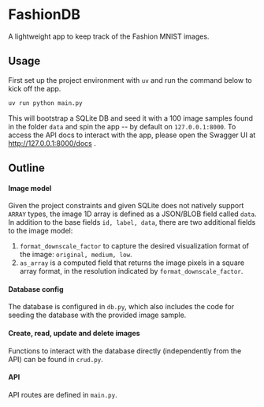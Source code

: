 # FashionDB

A lightweight app to keep track of the Fashion MNIST images.

## Usage

First set up the project environment with `uv` and run the command below to kick off the app.

```bash
uv run python main.py
```

This will bootstrap a SQLite DB and seed it with a 100 image samples found in the folder `data` and spin the app -- by default on `127.0.0.1:8000`. To access the API docs to interact with the app, please open the Swagger UI at http://127.0.0.1:8000/docs .


## Outline

#### Image model
Given the project constraints and given SQLite does not natively support `ARRAY` types, the image 1D array is defined as a JSON/BLOB field called `data`. In addition to the base fields `id, label, data`, there are two additional fields to the image model:
1. `format_downscale_factor` to capture the desired visualization format of the image: `original, medium, low`.
2. `as_array` is a computed field that returns the image pixels in a square array format, in the resolution indicated by `format_downscale_factor`.

#### Database config
The database is configured in `db.py`, which also includes the code for seeding the database with the provided image sample.

#### Create, read, update and delete images
Functions to interact with the database directly (independently from the API) can be found in `crud.py`.

#### API
API routes are defined in `main.py`.



